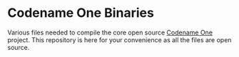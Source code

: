 # Codename One Binaries
Various files needed to compile the core open source [Codename One](https://www.codenameone.com/) project. This repository is here for your convenience as all the files are open source.
